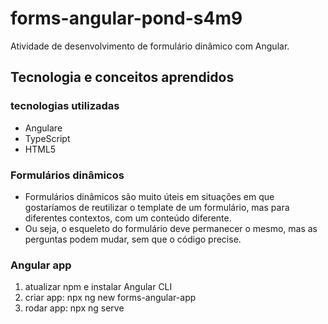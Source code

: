 # forms-angular-pond-s4m9
Atividade de desenvolvimento de formulário dinâmico com Angular.
## Tecnologia e conceitos aprendidos
### tecnologias utilizadas
- Angulare
- TypeScript
- HTML5
### Formulários dinâmicos
- Formulários dinâmicos são muito úteis em situações em que gostaríamos de reutilizar o template de um formulário, mas para diferentes contextos, com um conteúdo diferente.
- Ou seja, o esqueleto do formulário deve permanecer o mesmo, mas as perguntas podem mudar, sem que o código precise.
### Angular app
1. atualizar npm e instalar Angular CLI
2. criar app: npx ng new forms-angular-app
3. rodar app: npx ng serve
